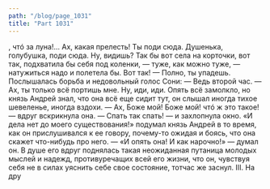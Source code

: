 ```yaml
---
path: "/blog/page_1031"
title: "Part 1031"
---
```


, чтó за луна!... Ах, какая прелесть! Ты поди сюда. Душенька, голубушка, поди сюда. Ну, видишь? Так бы вот села на корточки, вот так, подхватила бы себя под коленки, — туже, как можно туже, — натужиться надо и полетела бы. Вот так!
— Полно, ты упадешь.
Послышалась борьба и недовольный голос Сони:
— Ведь второй час.
— Ах, ты только всё портишь мне. Ну, иди, иди.
Опять всё замолкло, но князь Андрей знал, что она всё еще сидит тут, он слышал иногда тихое шевеленье, иногда вздохи.
— Ах, Боже мой! Боже мой! чтó ж это такое! — вдруг вскрикнула она. — Спать так спать! — и захлопнула окно.
«И дела нет до моего существования!» подумал князь Андрей в то время, как он прислушивался к ее говору, почему-то ожидая и боясь, что она скажет что-нибудь про него. — «И опять она! И как нарочно!» — думал он. В душе его вдруг поднялась такая неожиданная путаница молодых мыслей и надежд, противуречащих всей его жизни, что он, чувствуя себя не в силах уяснить себе свое состояние, тотчас же заснул.
III.
На дру
